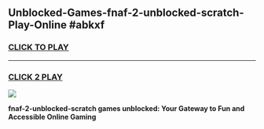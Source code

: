 
## Unblocked-Games-fnaf-2-unblocked-scratch-Play-Online #abkxf
<h3>
<a href="https://news.freeplayer.one?title=fnaf-2-unblocked-scratch&ref=3">CLICK TO PLAY</a></h3>
<hr>

<h3>
<a href="https://news.freeplayer.one?title=fnaf-2-unblocked-scratch&ref=3">CLICK 2 PLAY</a>
  
</h3>

<a href="https://news.freeplayer.one?title=fnaf-2-unblocked-scratch&ref=3"><img src="https://clearcache.store/games.png"></a>


**fnaf-2-unblocked-scratch games unblocked: Your Gateway to Fun and Accessible Online Gaming**
